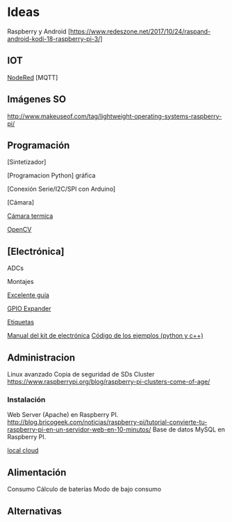 # Ideas


Raspberry y Android [https://www.redeszone.net/2017/10/24/raspand-android-kodi-18-raspberry-pi-3/]

## IOT
[NodeRed](http://blog.bricogeek.com/noticias/raspberry-pi/tutorial-de-node-red-con-raspberry-pi-y-esp8266/)
[MQTT]

## Imágenes SO

http://www.makeuseof.com/tag/lightweight-operating-systems-raspberry-pi/

## Programación
[Sintetizador]

[Programacion Python] gráfica

[Conexión Serie/I2C/SPI con Arduino]

[Cámara]

[Cámara termica](http://www.instructables.com/id/PiEyeR-Enhanced-Thermal-Camera/)

[OpenCV](http://www.visioncr.es/index.php/talleres-2/)

## [Electrónica]

ADCs

Montajes

[Excelente guía](https://bricolabs.cc/wiki/guias/raspberry_gpio)

[GPIO Expander](https://www.raspberrypi.org/blog/gpio-expander)

[Etiquetas](https://es.aliexpress.com/store/product/WEMOS-GPIO-Reference-Card-V1-0-0-for-Raspberry-Pi-Model-B-Pi-2-Pi-3/1331105_32787522447.html)

[Manual del kit de electrónica](https://www.velleman.eu/downloads/29/vmp502_a4v01.pdf)
[Código de los ejemplos (python y c++)](https://www.velleman.eu/downloads/files/downloads/vmp502_code_pi.zip)

## Administracion

Linux avanzado
Copia de seguridad de SDs
Cluster https://www.raspberrypi.org/blog/raspberry-pi-clusters-come-of-age/
### Instalación
Web Server (Apache) en Raspberry PI.
http://blog.bricogeek.com/noticias/raspberry-pi/tutorial-convierte-tu-raspberry-pi-en-un-servidor-web-en-10-minutos/
Base de datos MySQL en Raspberry PI.

[local cloud](http://www.instructables.com/id/Make-Your-Pi-a-Local-Cloud-Server/)

## Alimentación

Consumo
Cálculo de baterías
Modo de bajo consumo

## Alternativas
